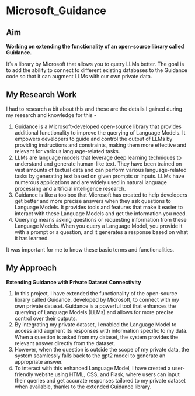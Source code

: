 # Microsoft_Guidance

## Aim

**Working on extending the functionality of an open-source library called Guidance.** 

It’s a library by Microsoft that allows you to query LLMs better. The goal is to add the ability to connect to different existing databases to the Guidance code so that it can augment LLMs with our own private data. 

## My Research Work 

I had to research a bit about this and these are the details I gained during my research and knowledge for this - 

1) Guidance is a Microsoft-developed open-source library that provides additional functionality to improve the querying of Language Models. It empowers developers to guide and control the output of LLMs by providing instructions and constraints, making them more effective and relevant for various language-related tasks.
2) LLMs are language models that leverage deep learning techniques to understand and generate human-like text. They have been trained on vast amounts of textual data and can perform various language-related tasks by generating text based on given prompts or inputs. LLMs have numerous applications and are widely used in natural language processing and artificial intelligence research.
3) Guidance is like a toolbox that Microsoft has created to help developers get better and more precise answers when they ask questions to Language Models. It provides tools and features that make it easier to interact with these Language Models and get the information you need.
4) Querying means asking questions or requesting information from these Language Models. When you query a Language Model, you provide it with a prompt or a question, and it generates a response based on what it has learned.

It was important for me to know these basic terms and functionalities. 

## My Approach

**Extending Guidance with Private Dataset Connectivity**

1) In this project, I have extended the functionality of the open-source library called Guidance, developed by Microsoft, to connect with my own private dataset. Guidance is a powerful tool that enhances the querying of Language Models (LLMs) and allows for more precise control over their outputs.
2) By integrating my private dataset, I enabled the Language Model to access and augment its responses with information specific to my data. When a question is asked from my dataset, the system provides the relevant answer directly from the dataset.
3) However, when the question is outside the scope of my private data, the system seamlessly falls back to the gpt2 model to generate an appropriate answer.
4) To interact with this enhanced Language Model, I have created a user-friendly website using HTML, CSS, and Flask, where users can input their queries and get accurate responses tailored to my private dataset when available, thanks to the extended Guidance library.
